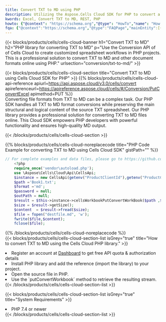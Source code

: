```yaml
---
title: Convert TXT to MD using PHP 
description: Utilizing the Aspose.Cells Cloud SDK for PHP to convert a TXT format file to a MD format file. 
kwords: Excel, Convert TXT to MD, REST, PHP
howto: {"@context": "https://schema.org","@type": "HowTo","name": "How to convert TXT to MD using the Cells Cloud PHP library.","description": "How to convert TXT to MD using the Cells Cloud PHP library.","image": {"@type": "ImageObject"},"url": "/php/conversion/txt-to-md/","step": [{ "@type": "HowToStep","name": "How to convert TXT to MD using the Cells Cloud PHP library. step 1", "image": {"@type": "ImageObject",},"url": "/php/conversion/txt-to-md/","text": "Register an account at <a href='https://dashboard.aspose.cloud/'>Dashboard</a> to get free API quota & authorization details",},{ "@type": "HowToStep","name": "How to convert TXT to MD using the Cells Cloud PHP library. step 1", "image": {"@type": "ImageObject",},"url": "/php/conversion/txt-to-md/","text": "Install PHP library and add the reference (import the library) to your project.",},{ "@type": "HowToStep","name": "How to convert TXT to MD using the Cells Cloud PHP library. step 1", "image": {"@type": "ImageObject",},"url": "/php/conversion/txt-to-md/","text": "Open the source file in PHP.",},{ "@type": "HowToStep","name": "How to convert TXT to MD using the Cells Cloud PHP library. step 1", "image": {"@type": "ImageObject",},"url": "/php/conversion/txt-to-md/","text": "Use the `putConvertWorkbook` method to retrieve the resulting stream.",}, ],"supply": {"@type": "HowToSupply","name": "document"},"tool": [{"@type": "HowToTool","name": "phpstorm, Visual Studio Code, Eclipse"},{"@type": "HowToTool","name": "Aspose Cells"}],"totalTime": "PT6M"}
fqa: {"@context":"https://schema.org","@type":"FAQPage","mainEntity":[{"@type":"Question","name":"Why convert file formats in C# using REST API?","acceptedAnswer":{"@type":"Answer","text":"Documents are encoded in many ways, and some files may be incompatible with the software you use. To open and read such files, just convert them to appropriate file formats.<br/><ol><li>Install .NET SDK and add the reference (import the library) to your project.</li><li>Open the source file in C# using REST API.</li><li>Call the PutConvertWorkbookRequest() method, passing an output filename with required extension.</li><li>Get the result of conversion as a separate file.</li></ol>"}},{"@type":"Question","name":"What file formats can I convert with your C# library?","acceptedAnswer":{"@type":"Answer","text":"We support a variety of file formats for conversion using .NET library, including XLSX, Excel, xls , PDF, CSV, HTML, Markdown, XML, PNG, JPG, TIFF, Json, TXT and many more."}},{"@type":"Question","name":"What is the maximum allowed file size for conversion using this .NET library?","acceptedAnswer":{"@type":"Answer","text":"There are no file size limits for format conversions using .NET library."}}]}
---
```



{{< blocks/products/cells/cells-cloud-banner h1="Convert TXT to MD" h2="PHP library for converting TXT to MD" p="Use the Conversion API of of Cells Cloud to create customized spreadsheet workflows in PHP projects. This is a professional solution to convert TXT to MD and other document formats online using PHP." urlsection="conversion/txt-to-md/" >}}

{{< blocks/products/cells/cells-cloud-section  title="Convert TXT to MD using Cells Cloud SDK for PHP" >}}
{{% blocks/products/cells/cells-cloud-api-reference  apiurl=https://api.aspose.cloud/v3.0/cells/convert  apireferenceurl=https://apireference.aspose.cloud/cells/#/Conversion/PutConvertExcel  apimethod=PUT %}}
<br/>
Converting file formats from TXT to MD can be a complex task. Our PHP SDK handles all TXT to MD format conversions while preserving the main structural and logical content of the source TXT spreadsheet. Our PHP library provides a professional solution for converting TXT to MD files online. This Cloud SDK empowers PHP developers with powerful functionality and ensures high-quality MD output.

{{< /blocks/products/cells/cells-cloud-section >}}

{{% blocks/products/cells/cells-cloud-noreplacecode title="PHP Code Example for converting TXT to MD using Cells Cloud SDK" gistPath="" %}}
 
```php
// For complete examples and data files, please go to https://github.com/aspose-cells-cloud/aspose-cells-cloud-php/
    <?php
    require_once('vendor\autoload.php');
    use \Aspose\Cells\Cloud\Api\CellsApi;
    $instance = new CellsApi(getenv("ProductClientId"),getenv("ProductClientSecret"));
    $path ='Book1.txt';    
    $format ='md';
    $password = null;
    $outPath = null;      
    $result = $this->instance->cellsWorkbookPutConvertWorkBook($path ,$format, $password,  $outPath);
    $size = $result->getSize();
    $content  = $result->fread($size);
    $file = fopen("destfile.md", 'w');
    fwrite($file,$content);
    fclose($file);
```
 
{{% /blocks/products/cells/cells-cloud-noreplacecode  %}}
<br/>
{{< blocks/products/cells/cells-cloud-section-list isGrey="true"  title="How to convert TXT to MD using the Cells Cloud PHP library." >}}
<li>Register an account at <a href="https://dashboard.aspose.cloud/">Dashboard</a> to get free API quota & authorization details</li>
<li>Install PHP library and add the reference (import the library) to your project.</li>
<li>Open the source file in PHP.</li>
<li>Use the `putConvertWorkbook` method to retrieve the resulting stream.</li>
{{< /blocks/products/cells/cells-cloud-section-list >}}

{{< blocks/products/cells/cells-cloud-section-list isGrey="true"  title="System Requirements" >}}
<li>PHP 7.4 or newer</li>
{{< /blocks/products/cells/cells-cloud-section-list >}}
